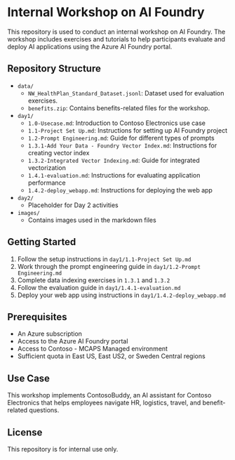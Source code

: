 # Internal Workshop on AI Foundry

This repository is used to conduct an internal workshop on AI Foundry. The workshop includes exercises and tutorials to help participants evaluate and deploy AI applications using the Azure AI Foundry portal.

## Repository Structure

- `data/`
  - `NW_HealthPlan_Standard_Dataset.jsonl`: Dataset used for evaluation exercises.
  - `benefits.zip`: Contains benefits-related files for the workshop.
- `day1/`
  - `1.0-Usecase.md`: Introduction to Contoso Electronics use case
  - `1.1-Project Set Up.md`: Instructions for setting up AI Foundry project
  - `1.2-Prompt Engineering.md`: Guide for different types of prompts
  - `1.3.1-Add Your Data - Foundry Vector Index.md`: Instructions for creating vector index
  - `1.3.2-Integrated Vector Indexing.md`: Guide for integrated vectorization
  - `1.4.1-evaluation.md`: Instructions for evaluating application performance
  - `1.4.2-deploy_webapp.md`: Instructions for deploying the web app
- `day2/`
  - Placeholder for Day 2 activities
- `images/`
  - Contains images used in the markdown files

## Getting Started

1. Follow the setup instructions in `day1/1.1-Project Set Up.md`
2. Work through the prompt engineering guide in `day1/1.2-Prompt Engineering.md`
3. Complete data indexing exercises in `1.3.1` and `1.3.2`
4. Follow the evaluation guide in `day1/1.4.1-evaluation.md`
5. Deploy your web app using instructions in `day1/1.4.2-deploy_webapp.md`

## Prerequisites

- An Azure subscription
- Access to the Azure AI Foundry portal
- Access to Contoso - MCAPS Managed environment
- Sufficient quota in East US, East US2, or Sweden Central regions

## Use Case

This workshop implements ContosoBuddy, an AI assistant for Contoso Electronics that helps employees navigate HR, logistics, travel, and benefit-related questions.

## License

This repository is for internal use only.